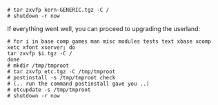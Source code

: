```
# tar zxvfp kern-GENERIC.tgz -C /
# shutdown -r now
```

If everything went well, you can proceed to upgrading the userland:

```
# for i in base comp games man misc modules tests text xbase xcomp xetc xfont xserver; do
tar zxvfp $i.tgz -C /
done
# mkdir /tmp/tmproot
# tar zxvfp etc.tgz -C /tmp/tmproot
# postinstall -s /tmp/tmproot check
# (.. run the command postinstall gave you ..)
# etcupdate -s /tmp/tmproot
# shutdown -r now
```
